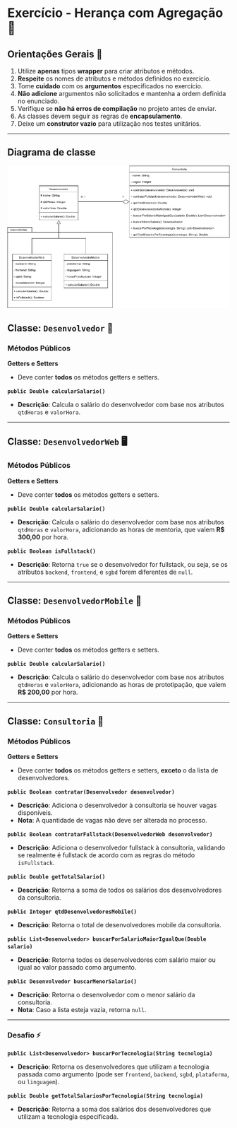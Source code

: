 # Exercício - Herança com Agregação 📎

## Orientações Gerais 🚨

1. Utilize **apenas** tipos **wrapper** para criar atributos e métodos.
2. **Respeite** os nomes de atributos e métodos definidos no exercício.
3. Tome **cuidado** com os **argumentos** especificados no exercício.
4. **Não adicione** argumentos não solicitados e mantenha a ordem definida no enunciado.
4. Verifique se **não há erros de compilação** no projeto antes de enviar.
5. As classes devem seguir as regras de **encapsulamento**.
6. Deixe um **construtor vazio** para utilização nos testes unitários.

---

## Diagrama de classe
![diagrama.png](diagrama.png)

## Classe: `Desenvolvedor` 🚩

### Métodos Públicos

**Getters e Setters**
- Deve conter **todos** os métodos getters e setters.

**`public Double calcularSalario()`**
- **Descrição**: Calcula o salário do desenvolvedor com base nos atributos `qtdHoras` e `valorHora`.

---

## Classe: `DesenvolvedorWeb` 🖥️

### Métodos Públicos

**Getters e Setters**
- Deve conter **todos** os métodos getters e setters.

**`public Double calcularSalario()`**
- **Descrição**: Calcula o salário do desenvolvedor com base nos atributos `qtdHoras` e `valorHora`, adicionando as horas de mentoria, que valem **R$ 300,00** por hora.

**`public Boolean isFullstack()`**
- **Descrição**: Retorna `true` se o desenvolvedor for fullstack, ou seja, se os atributos `backend`, `frontend`, e `sgbd` forem diferentes de `null`.

---

## Classe: `DesenvolvedorMobile` 📱

### Métodos Públicos

**Getters e Setters**
- Deve conter **todos** os métodos getters e setters.

**`public Double calcularSalario()`**
- **Descrição**: Calcula o salário do desenvolvedor com base nos atributos `qtdHoras` e `valorHora`, adicionando as horas de prototipação, que valem **R$ 200,00** por hora.

---

## Classe: `Consultoria` 🏢

### Métodos Públicos

**Getters e Setters**
-  Deve conter **todos** os métodos getters e setters, **exceto** o da lista de desenvolvedores.

**`public Boolean contratar(Desenvolvedor desenvolvedor)`**
-  **Descrição**: Adiciona o desenvolvedor à consultoria se houver vagas disponíveis.
-  **Nota**: A quantidade de vagas não deve ser alterada no processo.

**`public Boolean contratarFullstack(DesenvolvedorWeb desenvolvedor)`**
- **Descrição**: Adiciona o desenvolvedor fullstack à consultoria, validando se realmente é fullstack de acordo com as regras do método `isFullstack`.

**`public Double getTotalSalario()`**
- **Descrição**: Retorna a soma de todos os salários dos desenvolvedores da consultoria.

**`public Integer qtdDesenvolvedoresMobile()`**
- **Descrição**: Retorna o total de desenvolvedores mobile da consultoria.

**`public List<Desenvolvedor> buscarPorSalarioMaiorIgualQue(Double salario)`**
- **Descrição**: Retorna todos os desenvolvedores com salário maior ou igual ao valor passado como argumento.

**`public Desenvolvedor buscarMenorSalario()`**
- **Descrição**: Retorna o desenvolvedor com o menor salário da consultoria.
- **Nota**: Caso a lista esteja vazia, retorna `null`.

---

### Desafio ⚡

**`public List<Desenvolvedor> buscarPorTecnologia(String tecnologia)`**
-  **Descrição**: Retorna os desenvolvedores que utilizam a tecnologia passada como argumento (pode ser `frontend`, `backend`, `sgbd`, `plataforma`, ou `linguagem`).

**`public Double getTotalSalariosPorTecnologia(String tecnologia)`**
- **Descrição**: Retorna a soma dos salários dos desenvolvedores que utilizam a tecnologia especificada.
